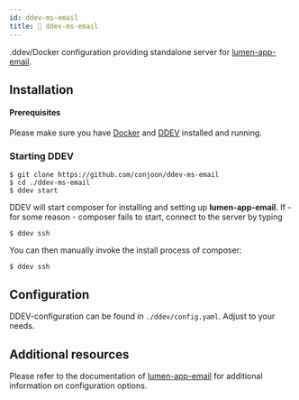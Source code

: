 ```yaml
---
id: ddev-ms-email
title: 🚪 ddev-ms-email
---
```


.ddev/Docker configuration providing standalone server for [lumen-app-email](lumen-app-email).

## Installation

#### Prerequisites
Please make sure you have [Docker](https://docs.docker.com/get-docker/) and [DDEV](https://ddev.readthedocs.io/en/stable/) installed and running.

### Starting DDEV

```shell
$ git clone https://github.com/conjoon/ddev-ms-email
$ cd ./ddev-ms-email
$ ddev start
```

DDEV will start composer for installing and setting up **lumen-app-email**.
If - for some reason - composer fails to start, connect to the server
by typing 

```shell
$ ddev ssh
```

You can then manually invoke the install process of composer:

```shell
$ ddev ssh
```

## Configuration
DDEV-configuration can be found in `./ddev/config.yaml`. Adjust to your needs.


## Additional resources 
Please refer to the documentation of [lumen-app-email](./lumen-app-email) for additional information on configuration options.